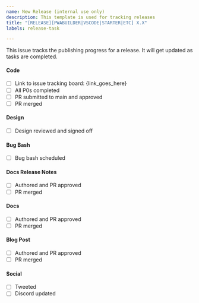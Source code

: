 ```yaml
---
name: New Release (internal use only)
description: This template is used for tracking releases
title: "[RELEASE][PWABUILDER|VSCODE|STARTER|ETC] X.X"
labels: release-task

---
```


<!-- 
This issue should only be created by a maintainer to track progress of a release. Link to sub-issues if approprite.

IMPORTANT: Make sure the title of this issue includes the product name (pwabuilder/vscode/starter/component/etc)
-->

This issue tracks the publishing progress for a release. It will get updated as tasks are completed.

#### Code
  - [ ] Link to issue tracking board: {link_goes_here}
  - [ ] All P0s completed
  - [ ] PR submitted to main and approved
  - [ ] PR merged

#### Design
  - [ ] Design reviewed and signed off

#### Bug Bash
  - [ ] Bug bash scheduled

#### Docs Release Notes
  - [ ] Authored and PR approved
  - [ ] PR merged

#### Docs
  - [ ] Authored and PR approved
  - [ ] PR merged

#### Blog Post
  - [ ] Authored and PR approved
  - [ ] PR merged

#### Social
  - [ ] Tweeted
  - [ ] Discord updated
